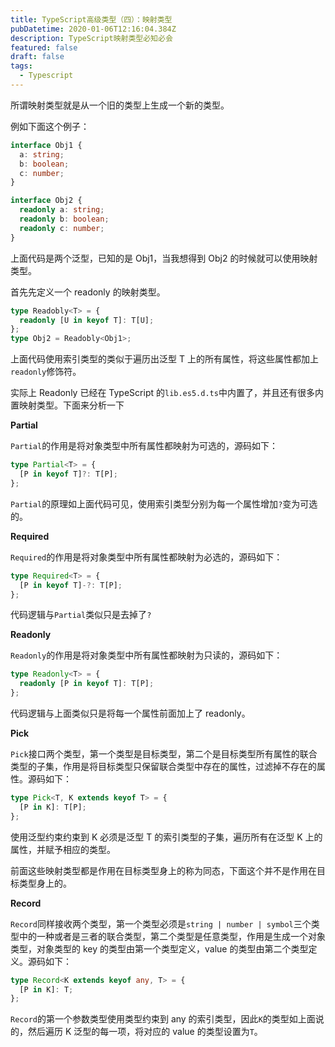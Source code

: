 ```yaml
---
title: TypeScript高级类型（四）：映射类型
pubDatetime: 2020-01-06T12:16:04.384Z
description: TypeScript映射类型必知必会
featured: false
draft: false
tags:
  - Typescript
---
```


所谓映射类型就是从一个旧的类型上生成一个新的类型。

例如下面这个例子：

```ts
interface Obj1 {
  a: string;
  b: boolean;
  c: number;
}

interface Obj2 {
  readonly a: string;
  readonly b: boolean;
  readonly c: number;
}
```

上面代码是两个泛型，已知的是 Obj1，当我想得到 Obj2 的时候就可以使用映射类型。

首先先定义一个 readonly 的映射类型。

```ts
type Readobly<T> = {
  readonly [U in keyof T]: T[U];
};
type Obj2 = Readobly<Obj1>;
```

上面代码使用索引类型的类似于遍历出泛型 T 上的所有属性，将这些属性都加上`readonly`修饰符。

实际上 Readonly 已经在 TypeScript 的`lib.es5.d.ts`中内置了，并且还有很多内置映射类型。下面来分析一下

**Partial**

`Partial`的作用是将对象类型中所有属性都映射为可选的，源码如下：

```ts
type Partial<T> = {
  [P in keyof T]?: T[P];
};
```

`Partial`的原理如上面代码可见，使用索引类型分别为每一个属性增加`?`变为可选的。

**Required**

`Required`的作用是将对象类型中所有属性都映射为必选的，源码如下：

```ts
type Required<T> = {
  [P in keyof T]-?: T[P];
};
```

代码逻辑与`Partial`类似只是去掉了`?`

**Readonly**

`Readonly`的作用是将对象类型中所有属性都映射为只读的，源码如下：

```ts
type Readonly<T> = {
  readonly [P in keyof T]: T[P];
};
```

代码逻辑与上面类似只是将每一个属性前面加上了 readonly。

**Pick**

`Pick`接口两个类型，第一个类型是目标类型，第二个是目标类型所有属性的联合类型的子集，作用是将目标类型只保留联合类型中存在的属性，过滤掉不存在的属性。源码如下：

```ts
type Pick<T, K extends keyof T> = {
  [P in K]: T[P];
};
```

使用泛型约束约束到 K 必须是泛型 T 的索引类型的子集，遍历所有在泛型 K 上的属性，并赋予相应的类型。

前面这些映射类型都是作用在目标类型身上的称为同态，下面这个并不是作用在目标类型身上的。

**Record**

`Record`同样接收两个类型，第一个类型必须是`string | number | symbol`三个类型中的一种或者是三者的联合类型，第二个类型是任意类型，作用是生成一个对象类型，对象类型的 key 的类型由第一个类型定义，value 的类型由第二个类型定义。源码如下：

```ts
type Record<K extends keyof any, T> = {
  [P in K]: T;
};
```

`Record`的第一个参数类型使用类型约束到 any 的索引类型，因此`K`的类型如上面说的，然后遍历 K 泛型的每一项，将对应的 value 的类型设置为`T`。
